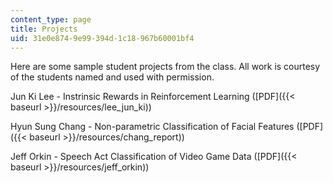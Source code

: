 ```yaml
---
content_type: page
title: Projects
uid: 31e0e874-9e99-394d-1c18-967b60001bf4
---
```


Here are some sample student projects from the class. All work is courtesy of the students named and used with permission.

Jun Ki Lee - Instrinsic Rewards in Reinforcement Learning ([PDF]({{< baseurl >}}/resources/lee_jun_ki))

Hyun Sung Chang - Non-parametric Classification of Facial Features ([PDF]({{< baseurl >}}/resources/chang_report))

Jeff Orkin - Speech Act Classification of Video Game Data ([PDF]({{< baseurl >}}/resources/jeff_orkin))